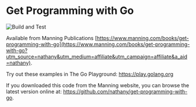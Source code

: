 # Get Programming with Go

![Build and Test](https://github.com/nathany/get-programming-with-go/actions/workflows/build.yml/badge.svg)

Available from Manning Publications [https://www.manning.com/books/get-programming-with-go](https://www.manning.com/books/get-programming-with-go?utm_source=nathany&utm_medium=affiliate&utm_campaign=affiliate&a_aid=nathany).

Try out these examples in The Go Playground: https://play.golang.org

If you downloaded this code from the Manning website, you can browse the latest version online at: https://github.com/nathany/get-programming-with-go.
